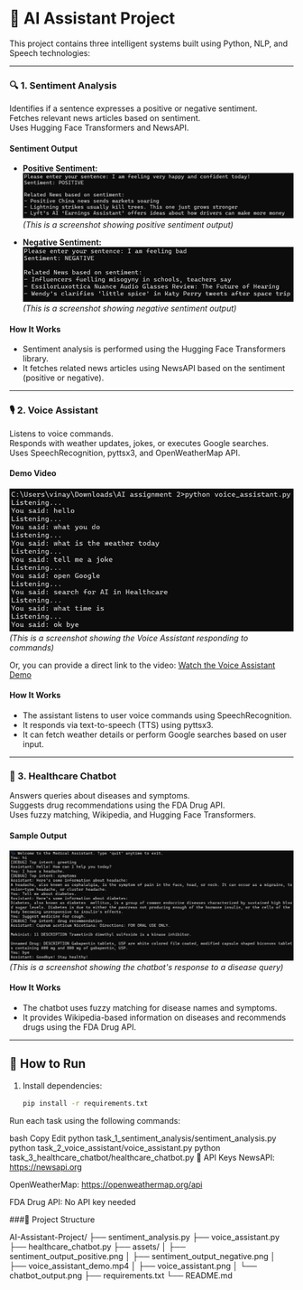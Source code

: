 # 🧠 AI Assistant Project

This project contains three intelligent systems built using Python, NLP, and Speech technologies:

---

### 🔍 1. Sentiment Analysis
Identifies if a sentence expresses a positive or negative sentiment.  
Fetches relevant news articles based on sentiment.  
Uses Hugging Face Transformers and NewsAPI.

#### Sentiment Output

- **Positive Sentiment:**
  ![Positive Sentiment](assets/sentiment_output_positive.png)  
  *(This is a screenshot showing positive sentiment output)*

- **Negative Sentiment:**
  ![Negative Sentiment](assets/sentiment_output_negative.png)  
  *(This is a screenshot showing negative sentiment output)*

#### How It Works
- Sentiment analysis is performed using the Hugging Face Transformers library.
- It fetches related news articles using NewsAPI based on the sentiment (positive or negative).

---

### 🎙️ 2. Voice Assistant
Listens to voice commands.  
Responds with weather updates, jokes, or executes Google searches.  
Uses SpeechRecognition, pyttsx3, and OpenWeatherMap API.

#### Demo Video
![Voice Assistant image](assets/voice_assistant.png)  
*(This is a screenshot showing the Voice Assistant responding to commands)*

Or, you can provide a direct link to the video:
[Watch the Voice Assistant Demo](assets/voice_assistant_demo.mp4)

#### How It Works
- The assistant listens to user voice commands using SpeechRecognition.
- It responds via text-to-speech (TTS) using pyttsx3.
- It can fetch weather details or perform Google searches based on user input.

---

### 🏥 3. Healthcare Chatbot
Answers queries about diseases and symptoms.  
Suggests drug recommendations using the FDA Drug API.  
Uses fuzzy matching, Wikipedia, and Hugging Face Transformers.

#### Sample Output
![Healthcare Chatbot Output](assets/chatbot_output.png)  
*(This is a screenshot showing the chatbot's response to a disease query)*

#### How It Works
- The chatbot uses fuzzy matching for disease names and symptoms.
- It provides Wikipedia-based information on diseases and recommends drugs using the FDA Drug API.

---

## 🚀 How to Run

1. Install dependencies:
   ```bash
   pip install -r requirements.txt
Run each task using the following commands:

bash
Copy
Edit
python task_1_sentiment_analysis/sentiment_analysis.py
python task_2_voice_assistant/voice_assistant.py
python task_3_healthcare_chatbot/healthcare_chatbot.py
🔑 API Keys
NewsAPI: https://newsapi.org

OpenWeatherMap: https://openweathermap.org/api

FDA Drug API: No API key needed

###📂 Project Structure

AI-Assistant-Project/
├── sentiment_analysis.py
├── voice_assistant.py
├── healthcare_chatbot.py
├── assets/
│   ├── sentiment_output_positive.png
│   ├── sentiment_output_negative.png
│   ├── voice_assistant_demo.mp4
│   ├── voice_assistant.png
│   └── chatbot_output.png
├── requirements.txt
└── README.md
